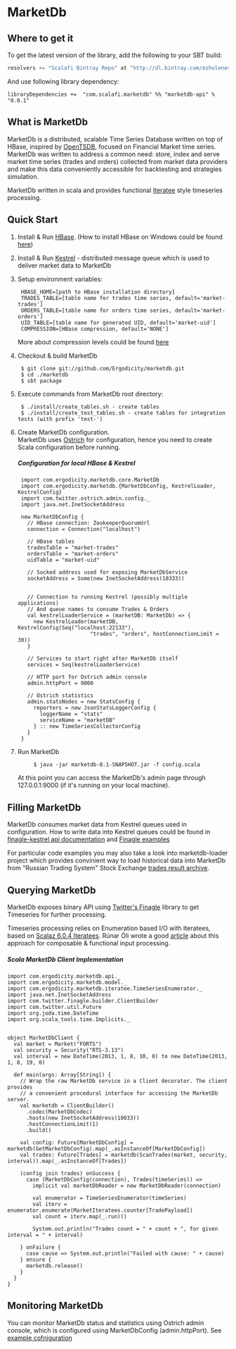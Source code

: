 # MarketDb

## Where to get it

To get the latest version of the library, add the following to your SBT build:

``` scala
resolvers += "Scalafi Bintray Repo" at "http://dl.bintray.com/ezhulenev/releases"
```

And use following library dependency:

```
libraryDependencies +=  "com.scalafi.marketdb" %% "marketdb-api" % "0.0.1"
```

## What is MarketDb

MarketDb is a distributed, scalable Time Series Database written on top of HBase, inspired by [OpenTSDB](https://github.com/OpenTSDB/opentsdb), focused on Financial Market time series. MarketDb was written to address a common need: store, index and serve market time series (trades and orders) collected from market data providers and make this data conveniently accessible for backtesting and strategies simulation.

MarketDb written in scala and provides functional [Iteratee](http://jsuereth.com/scala/2012/02/29/iteratees.html) style timeseries processing.

## Quick Start
1. Install & Run [HBase](http://hbase.apache.org/). (How to install HBase on Windows could be found [here](http://hbase.apache.org/))
2. Install & Run [Kestrel](https://github.com/robey/kestrel) - distributed message queue which is used to deliver market data to MarketDb
3. Setup environment variables:

        HBASE_HOME=[path to HBase installation directory]        
        TRADES_TABLE=[table name for trades time series, default='market-trades']
        ORDERS_TABLE=[table name for orders time series, default='market-orders']
        UID_TABLE=[table name for generated UID, default='market-uid']
        COMPRESSION=[HBase compression, default='NONE']        
   More about compression levels could be found [here](http://wiki.apache.org/hadoop/UsingLzoCompression)
   

4. Checkout & build MarketDb

        $ git clone git://github.com/Ergodicity/marketdb.git
        $ cd ./marketdb
        $ sbt package

5. Execute commands from MarketDb root directory:

        $ ./install/create_tables.sh - create tables
        $ ./install/create_test_tables.sh - create tables for integration tests (with prefix 'test-')
    
    
6. Create MarketDb configuration.  
   MarketDb uses [Ostrich](https://github.com/twitter/ostrich) for configuration, hence you need to create Scala configuration before running. 

   ##### Configuration for local HBase & Kestrel

        import com.ergodicity.marketdb.core.MarketDb
        import com.ergodicity.marketdb.{MarketDbConfig, KestrelLoader, KestrelConfig}
        import com.twitter.ostrich.admin.config._
        import java.net.InetSocketAddress
        
        new MarketDbConfig {
          // HBase connection: ZookeeperQuorumUrl
          connection = Connection("localhost")
        
          // HBase tables
          tradesTable = "market-trades"
          ordersTable = "market-orders"
          uidTable = "market-uid"
        
          // Socked address used for exposing MarketDbService
          socketAddress = Some(new InetSocketAddress(10333))
          
          
          // Connection to running Kestrel (possibly multiple applications)
          // And queue names to consume Trades & Orders
          val kestrelLoaderService = (marketDB: MarketDb) => {
            new KestrelLoader(marketDB, KestrelConfig(Seq("localhost:22133"), 
                              "trades", "orders", hostConnectionLimit = 30))
          }
    
          // Services to start right after MarketDb itself
          services = Seq(kestrelLoaderService)
        
          // HTTP port for Ostrich admin console
          admin.httpPort = 9000
          
          // Ostrich statistics
          admin.statsNodes = new StatsConfig {
            reporters = new JsonStatsLoggerConfig {
              loggerName = "stats"
              serviceName = "marketDB"
            } :: new TimeSeriesCollectorConfig
          }
        }



7. Run MarketDb

            $ java -jar marketdb-0.1-SNAPSHOT.jar -f config.scala
            
   At this point you can access the MarketDb's admin page through 127.0.0.1:9000 (if it's running on your local machine).


## Filling MarketDb

MarketDb consumes market data from Kestrel queues used in configuration. How to write data into Kestrel queues could be found in [finagle-kestrel api documentation](http://twitter.github.com/finagle/api/finagle-kestrel/index.html) and [Finagle examples](https://github.com/twitter/finagle/blob/master/README.md#api-reference-documentation)

For particular code examples you may also take a look into marketdb-loader project which provides convinient way to load historical data into MarketDb from "Russian Trading System" Stock Exchange [trades result archive](http://www.rts.ru/s638).


## Querying MarketDb

MarketDb exposes binary API using [Twitter's Finagle](https://github.com/twitter/finagle) library to get Timeseries for further processing.

Timeseries processing relies on Enumeration based I/O with Iteratees, based on [Scalaz 6.0.4 Iteratees](https://github.com/scalaz/scalaz/blob/release/6.0.4/example/src/main/scala/scalaz/example/ExampleIteratee.scala). Rúnar Óli wrote a good [article](http://apocalisp.wordpress.com/2010/10/17/scalaz-tutorial-enumeration-based-io-with-iteratees/) about this approach for composable & functional input processing.

##### Scala MarketDb Client Implementation
    import com.ergodicity.marketdb.api._
    import com.ergodicity.marketdb.model._
    import com.ergodicity.marketdb.iteratee.TimeSeriesEnumerator._
    import java.net.InetSocketAddress
    import com.twitter.finagle.builder.ClientBuilder
    import com.twitter.util.Future
    import org.joda.time.DateTime
    import org.scala_tools.time.Implicits._
    
    
    object MarketDbClient {
      val market = Market("FORTS")
      val security = Security("RTS-3.13")
      val interval = new DateTime(2013, 1, 8, 10, 0) to new DateTime(2013, 1, 8, 19, 0)
    
      def main(args: Array[String]) {
        // Wrap the raw MarketDb service in a Client decorator. The client provides
        // a convenient procedural interface for accessing the MarketDb server.
        val marketdb = ClientBuilder()
          .codec(MarketDbCodec)
          .hosts(new InetSocketAddress(10033))
          .hostConnectionLimit(1)
          .build()
    
        val config: Future[MarketDbConfig] = marketdb(GetMarketDbConfig).map(_.asInstanceOf[MarketDbConfig])
        val trades: Future[Trades] = marketdb(ScanTrades(market, security, interval)).map(_.asInstanceOf[Trades])
        
        (config join trades) onSuccess {
          case (MarketDbConfig(connection), Trades(timeSeries)) =>
            implicit val marketDbReader = new MarketDbReader(connection)
    
            val enumerator = TimeSeriesEnumerator(timeSeries)
            val iterv = enumerator.enumerate(MarketIteratees.counter[TradePayload])
            val count = iterv.map(_.run)()
            
            System.out.println("Trades count = " + count + ", for given interval = " + interval)
    
        } onFailure {
          case cause => System.out.println("Failed with cause: " + cause)
        } ensure {
          marketdb.release()
        }
      }
    }
    
    
## Monitoring MarketDb
You can monitor MarketDb status and statistics using Ostrich admin console, which is configured using MarketDbConfig (admin.httpPort). See <a href="#configuration-for-local-hbase--kestrel">example cofniguration</a>

